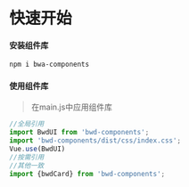 # 快速开始

#### 安装组件库

```bash
npm i bwa-components 
```

#### 使用组件库
> 在main.js中应用组件库
```javascript
//全局引用
import BwdUI from 'bwd-components';
import 'bwd-components/dist/css/index.css';
Vue.use(BwdUI)
//按需引用
//其他一致
import {bwdCard} from 'bwd-components';
```